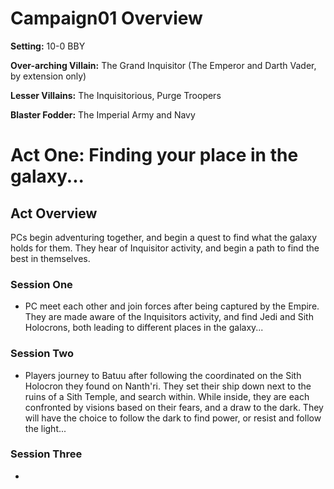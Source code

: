 # Campaign01 Overview

**Setting:** 10-0 BBY

**Over-arching Villain:** The Grand Inquisitor (The Emperor and Darth Vader, by extension only)

**Lesser Villains:** The Inquisitorious, Purge Troopers

**Blaster Fodder:** The Imperial Army and Navy



# Act One: Finding your place in the galaxy...

## Act Overview

PCs begin adventuring together, and begin a quest to find what the galaxy holds for them. They hear of Inquisitor activity, and begin a path to find the best in themselves.

### Session One

* PC meet each other and join forces after being captured by the Empire. They are made aware of the Inquisitors activity, and find Jedi and Sith Holocrons, both leading to different places in the galaxy...



### Session Two

* Players journey to Batuu after following the coordinated on the Sith Holocron they found on Nanth'ri. They set their ship down next to the ruins of a Sith Temple, and search within. While inside, they are each confronted by visions based on their fears, and a draw to the dark. They will have the choice to follow the dark to find power, or resist and follow the light...



### Session Three

* 





